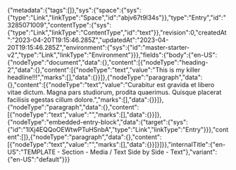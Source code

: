 {"metadata":{"tags":[]},"sys":{"space":{"sys":{"type":"Link","linkType":"Space","id":"abjv67t9l34s"}},"type":"Entry","id":"3285071009","contentType":{"sys":{"type":"Link","linkType":"ContentType","id":"text"}},"revision":0,"createdAt":"2023-04-20T19:15:46.285Z","updatedAt":"2023-04-20T19:15:46.285Z","environment":{"sys":{"id":"master-starter-v2","type":"Link","linkType":"Environment"}}},"fields":{"body":{"en-US":{"nodeType":"document","data":{},"content":[{"nodeType":"heading-2","data":{},"content":[{"nodeType":"text","value":"This is my killer headline!!!","marks":[],"data":{}}]},{"nodeType":"paragraph","data":{},"content":[{"nodeType":"text","value":"Curabitur est gravida et libero vitae dictum. Magna pars studiorum, prodita quaerimus. Quisque placerat facilisis egestas cillum dolore.","marks":[],"data":{}}]},{"nodeType":"paragraph","data":{},"content":[{"nodeType":"text","value":"","marks":[],"data":{}}]},{"nodeType":"embedded-entry-block","data":{"target":{"sys":{"id":"1lXj4EQQoOEWtwPTuHSnbA","type":"Link","linkType":"Entry"}}},"content":[]},{"nodeType":"paragraph","data":{},"content":[{"nodeType":"text","value":"","marks":[],"data":{}}]}]}},"internalTitle":{"en-US":"TEMPLATE - Section - Media / Text Side by Side - Text"},"variant":{"en-US":"default"}}}